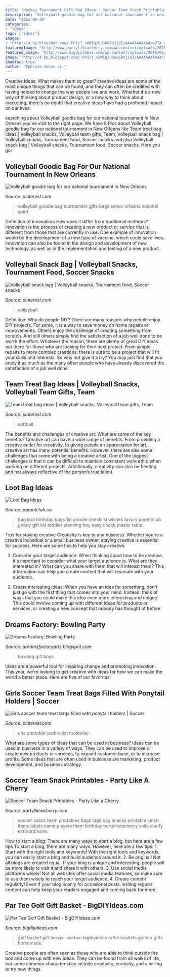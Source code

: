 ```yaml
---
title: "Hockey Tournament Gift Bag Ideas : Soccer Team Snack Printables"
description: "Volleyball goodie bag for our national tournament in new orleans"
date: "2023-09-28"
categories:
- "ideas"
tags: ["ideas"]
images:
- "http://4.bp.blogspot.com/-PP1cT_vXW1g/USGo6BVj19I/AAAAAAAAAo4/wJTX_rptl3w/s1600/P2125031.JPG"
featuredImage: "http://www.partylikeacherry.com/wp-content/uploads/2015/09/soccer-snack-bag-tags.jpg"
featured_image: "http://www.bigdiyideas.com/wp-content/uploads/2016/06/Par-Tee-Golf-Gift-Basket.jpg"
image: "http://4.bp.blogspot.com/-PP1cT_vXW1g/USGo6BVj19I/AAAAAAAAAo4/wJTX_rptl3w/s1600/P2125031.JPG"
ShowToc: true
author: "Ephraim Johns Jr."
---
```



Creative Ideas: What makes them so great?
creative ideas are some of the most unique things that can be found, and they can often be credited with having helped to change the way people live and work. Whether it's a new way of thinking about product design, or a new way to think about marketing, there's no doubt that creative ideas have had a profound impact on our lives.

	

		
searching about Volleyball goodie bag for our national tournament in New Orleans you've visit to the right page. We have 8 Pics about Volleyball goodie bag for our national tournament in New Orleans like Team treat bag ideas | Volleyball snacks, Volleyball team gifts, Team, Volleyball snack bag | Volleyball snacks, Tournament food, Soccer snacks and also Volleyball snack bag | Volleyball snacks, Tournament food, Soccer snacks. Here you go:
		
    
## Volleyball Goodie Bag For Our National Tournament In New Orleans

<img loading=lazy src="https://i.pinimg.com/originals/05/2d/30/052d3086157e7e5addf808c3ab1a1291.jpg" onerror="this.onerror=null;this.src='https://tse3.mm.bing.net/th?id=OIP.xzqrj1RFZe0wW-VJGzXmCgHaHB&amp;pid=15.1';" alt="Volleyball goodie bag for our national tournament in New Orleans">

_Source: pinterest.com_

>volleyball goodie bag tournament gifts bags senior orleans national spirit. 

	

Definition of innovation: How does it differ from traditional methods?
Innovation is the process of creating a new product or service that is different from those that are currently in use. One example of innovation would be the development of a new type of vaccine, which could save lives. Innovation can also be found in the design and development of new technology, as well as in the implementation and testing of a new product.

    
## Volleyball Snack Bag | Volleyball Snacks, Tournament Food, Soccer Snacks

<img loading=lazy src="https://i.pinimg.com/originals/23/78/36/23783645987b213840fffae60f9eb356.jpg" onerror="this.onerror=null;this.src='https://tse3.mm.bing.net/th?id=OIP.nKM4Bn_pzAx9gIg0x34GuwHaFj&amp;pid=15.1';" alt="Volleyball snack bag | Volleyball snacks, Tournament food, Soccer snacks">

_Source: pinterest.com_

>volleyball. 

	

Definition: Why do people DIY?
There are many reasons why people enjoy DIY projects. For some, it is a way to save money on home repairs or improvements. Others enjoy the challenge of creating something from scratch. And still others simply find the satisfaction of a job well done to be worth the effort.
Whatever the reason, there are plenty of great DIY ideas out there for those who are looking for their next project. From simple repairs to more complex creations, there is sure to be a project that will fit your skills and interests. So why not give it a try? You may just find that you enjoy it as much as the many other people who have already discovered the satisfaction of a job well done.

    
## Team Treat Bag Ideas | Volleyball Snacks, Volleyball Team Gifts, Team

<img loading=lazy src="https://i.pinimg.com/736x/23/51/b9/2351b9b9212bfc98e952e5867ed57171.jpg" onerror="this.onerror=null;this.src='https://tse3.mm.bing.net/th?id=OIP.tkoNnPILtxYyKx1utbvkqwHaJ3&amp;pid=15.1';" alt="Team treat bag ideas | Volleyball snacks, Volleyball team gifts, Team">

_Source: pinterest.com_

>softball. 

	

The benefits and challenges of creative art: What are some of the key benefits?
Creative art can have a wide range of benefits. From providing a creative outlet for creativity, to giving people an appreciation for art, creative art has many potential benefits. However, there are also some challenges that come with being a creative artist. One of the biggest challenges is that it can be difficult to maintain consistent work ethic when working on different projects. Additionally, creativity can also be fleeting and not always reflective of the person’s true talent.

    
## Loot Bag Ideas

<img loading=lazy src="https://i0.wp.com/parentclub.ca/wp-content/uploads/2014/12/Loot-Bag-Ideas2.png?fit=567%2C869" onerror="this.onerror=null;this.src='https://tse4.mm.bing.net/th?id=OIP.hFfxXkLPdFQe7wzKdHkNQAHaLW&amp;pid=15.1';" alt="Loot Bag Ideas">

_Source: parentclub.ca_

>bag loot birthday bags 1st goodie checklist wishes favors parentclub goody gift list toddler planning boy easy check plastic table. 

	

Tips for staying creative
Creativity is key to any business. Whether you're a creative individual or a small business owner, staying creative is essential for success. Here are some tips to help you stay creative: 
1. Consider your target audience: When thinking about how to be creative, it's important to consider what your target audience is. What are they interested in? What can you share with them that will interest them? This information can help you create content that will resonate with your audience. 

2. Create interesting ideas: When you have an idea for something, don't just go with the first thing that comes into your mind. Instead, think of ways that you could make this idea even more interesting and unique. This could involve coming up with different ideas for products or services, or creating a new concept that nobody has thought of before. 


    
## Dreams Factory: Bowling Party

<img loading=lazy src="http://4.bp.blogspot.com/-PP1cT_vXW1g/USGo6BVj19I/AAAAAAAAAo4/wJTX_rptl3w/s1600/P2125031.JPG" onerror="this.onerror=null;this.src='https://tse4.mm.bing.net/th?id=OIP.QzZg_cqmgkpIvNeLr5nrugHaFj&amp;pid=15.1';" alt="Dreams Factory: Bowling Party">

_Source: dreamsfactoryarts.blogspot.com_

>bowling gift boys. 

	

Ideas are a powerful tool for inspiring change and promoting innovation. This year, we're looking to get creative with ideas for how we can make the world a better place. Here are five of our favorites: 

    
## Girls Soccer Team Treat Bags Filled With Ponytail Holders | Soccer

<img loading=lazy src="https://i.pinimg.com/originals/4d/88/b2/4d88b281929c581cf75a82e90de929ea.jpg" onerror="this.onerror=null;this.src='https://tse1.mm.bing.net/th?id=OIP.P3ccoV8L3wRpI_vMoAT9NgHaJ3&amp;pid=15.1';" alt="Girls soccer team treat bags filled with ponytail holders | Soccer">

_Source: pinterest.com_

>uhs printable justblockit footballer. 

	

What are some types of ideas that can be used in business?
Ideas can be used in business in a variety of ways. They can be used to improve or create new products or services, to expand customer base, or to increase profits. Some ideas that are often used in business are marketing, product development, and business strategy.

    
## Soccer Team Snack Printables - Party Like A Cherry

<img loading=lazy src="http://www.partylikeacherry.com/wp-content/uploads/2015/09/soccer-snack-bag-tags.jpg" onerror="this.onerror=null;this.src='https://tse3.mm.bing.net/th?id=OIP.PbrentNipUBKYwCf31UBXgHaE7&amp;pid=15.1';" alt="Soccer Team Snack Printables - Party Like a Cherry">

_Source: partylikeacherry.com_

>soccer snack team printables bags tags bag snacks printable lunch items labels name players them birthday partylikeacherry voila clarify extraordinaire. 

	

How to start a blog: There are many ways to start a blog, but here are a few tips
To start a blog, there are many ways. However, here are a few tips: 1. Start with the right tools and keywords! With the right tools and keywords, you can easily start a blog and build audience around it. 2. Be original! Not all blogs are created equal. If your blog is unique and interesting, people will be more likely to visit it and share it with others. 3. Use social media platforms wisely! Not all websites offer social media features, so make sure to use them wisely to reach your target audience. 4. Create content regularly! Even if your blog is only for occasional posts, writing regular content can help keep your readers engaged and coming back for more.

    
## Par Tee Golf Gift Basket - BigDIYIdeas.com

<img loading=lazy src="http://www.bigdiyideas.com/wp-content/uploads/2016/06/Par-Tee-Golf-Gift-Basket.jpg" onerror="this.onerror=null;this.src='https://tse3.mm.bing.net/th?id=OIP.5zqco1LKyp9RMvc_D8P69QAAAA&amp;pid=15.1';" alt="Par Tee Golf Gift Basket - BigDIYIdeas.com">

_Source: bigdiyideas.com_

>golf basket gift tee par auction bigdiyideas raffle baskets golfers gifts homemade. 

	

Creative people are often seen as those who are able to think outside the box and come up with new ideas. They can be found from all walks of life, but some common characteristics include creativity, curiosity, and a willing to try new things.


